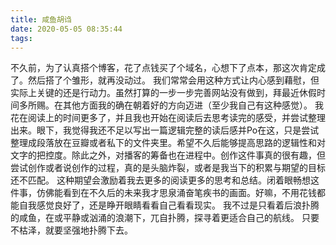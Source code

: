 ```yaml
---
title: 咸鱼胡诌
date: 2020-05-05 08:35:44
tags:
---
```


不久前，为了认真搭个博客，花了点钱买了个域名，心想下了点本，那这次肯定成了。然后搭了个雏形，就再没动过。
我们常常会用这种方式让内心感到藉慰，但实际上关键的还是行动力。虽然打算的一步一步完善网站没有做到，拜最近休假时间多所赐。在其他方面我的确在朝着好的方向迈进（至少我自己有这种感觉）。
我花在阅读上的时间更多了，并且我也开始在阅读后去思考读完的感受，并尝试整理出来。眼下，我觉得我还不足以写出一篇逻辑完整的读后感并Po在这，只是尝试整理成段落放在豆瓣或者私下的文件夹里。希望不久后能够提高思路的逻辑性和对文字的把控度。除此之外，对播客的筹备也在进程中。创作这件事真的很有趣，但尝试创作或者说创作的过程，真的是头脑炸裂，或者是我当下的积累与期望的目标还不匹配。
这种期望会激励着我去更多的阅读更多的思考和总结。闭着眼畅想这件事，仿佛能看到在不久后的未来我才思泉涌奋笔疾书的画面。好嘛，不用花钱都能自我感觉良好了，还是睁开眼睛看看自己看看现实。
我不过是只看着后浪扑腾的咸鱼，在或平静或汹涌的浪潮下，兀自扑腾，探寻着更适合自己的航线。
只要不枯泽，就要坚强地扑腾下去。
